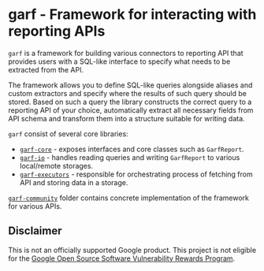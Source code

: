 # garf - Framework for interacting with reporting APIs

`garf` is a framework for building various connectors to reporting API that provides
users with a SQL-like interface to specify what needs to be extracted from the API.

The framework allows you to define SQL-like queries alongside aliases and custom extractors and specify where the results of such query should be stored.
Based on such a query the library constructs the correct query to a reporting API of your choice, automatically extract all necessary fields from API schema
and transform them into a structure suitable for writing data.

`garf` consist of several core libraries:

* [`garf-core`](libs/garf_core) - exposes interfaces and core classes such as `GarfReport`.
* [`garf-io`](libs/garf_io) - handles reading queries and writing `GarfReport` to various local/remote storages.
* [`garf-executors`](libs/garf_executors) - responsible for orchestrating process of fetching from API and storing data in a storage.

[`garf-community`](libs/garf_community) folder contains concrete implementation of the framework for various APIs.

## Disclaimer
This is not an officially supported Google product. This project is not
eligible for the [Google Open Source Software Vulnerability Rewards
Program](https://bughunters.google.com/open-source-security).

